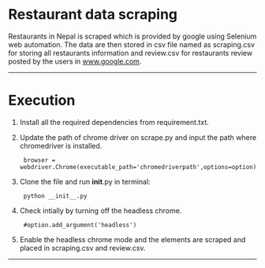 # Restaurant data scraping

Restaurants in Nepal is scraped which is provided by google using Selenium web automation. The data are then stored in csv file named as scraping.csv for storing all restaurants information and review.csv for restaurants review posted by the users in www.google.com.
___
# Execution
1. Install all the required dependencies from requirement.txt.
2. Update the path of chrome driver on scrape.py and input the path where chromedriver is installed.

        browser = webdriver.Chrome(executable_path='chromedriverpath',options=option)
3. Clone the file and run __init__.py in terminal:

        python __init__.py
4. Check intially by turning off the headless chrome.

        #option.add_argument('headless')
5. Enable the headless chrome mode and the elements are scraped and placed in scraping.csv and review.csv.

_________________


